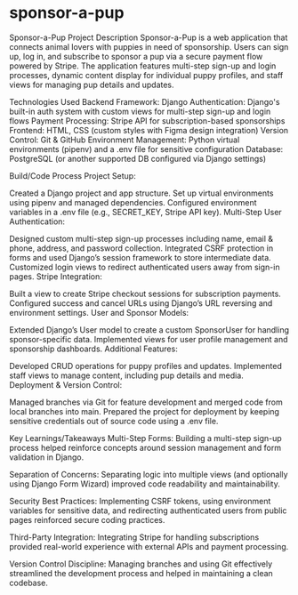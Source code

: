 # sponsor-a-pup


Sponsor-a-Pup
Project Description
Sponsor-a-Pup is a web application that connects animal lovers with puppies in need of sponsorship. Users can sign up, log in, and subscribe to sponsor a pup via a secure payment flow powered by Stripe. The application features multi-step sign-up and login processes, dynamic content display for individual puppy profiles, and staff views for managing pup details and updates.


Technologies Used
Backend Framework: Django
Authentication: Django's built-in auth system with custom views for multi-step sign-up and login flows
Payment Processing: Stripe API for subscription-based sponsorships
Frontend: HTML, CSS (custom styles with Figma design integration)
Version Control: Git & GitHub
Environment Management: Python virtual environments (pipenv) and a .env file for sensitive configuration
Database: PostgreSQL (or another supported DB configured via Django settings)


Build/Code Process
Project Setup:

Created a Django project and app structure.
Set up virtual environments using pipenv and managed dependencies.
Configured environment variables in a .env file (e.g., SECRET_KEY, Stripe API key).
Multi-Step User Authentication:

Designed custom multi-step sign-up processes including name, email & phone, address, and password collection.
Integrated CSRF protection in forms and used Django’s session framework to store intermediate data.
Customized login views to redirect authenticated users away from sign-in pages.
Stripe Integration:

Built a view to create Stripe checkout sessions for subscription payments.
Configured success and cancel URLs using Django’s URL reversing and environment settings.
User and Sponsor Models:

Extended Django’s User model to create a custom SponsorUser for handling sponsor-specific data.
Implemented views for user profile management and sponsorship dashboards.
Additional Features:

Developed CRUD operations for puppy profiles and updates.
Implemented staff views to manage content, including pup details and media.
Deployment & Version Control:

Managed branches via Git for feature development and merged code from local branches into main.
Prepared the project for deployment by keeping sensitive credentials out of source code using a .env file.


Key Learnings/Takeaways
Multi-Step Forms:
Building a multi-step sign-up process helped reinforce concepts around session management and form validation in Django.

Separation of Concerns:
Separating logic into multiple views (and optionally using Django Form Wizard) improved code readability and maintainability.

Security Best Practices:
Implementing CSRF tokens, using environment variables for sensitive data, and redirecting authenticated users from public pages reinforced secure coding practices.

Third-Party Integration:
Integrating Stripe for handling subscriptions provided real-world experience with external APIs and payment processing.

Version Control Discipline:
Managing branches and using Git effectively streamlined the development process and helped in maintaining a clean codebase.
